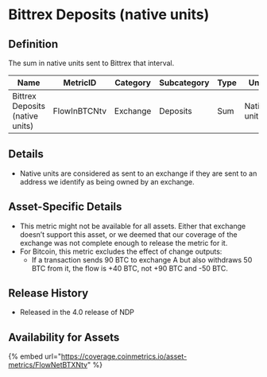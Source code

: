 # Bittrex Deposits (native units)

## Definition

The sum in native units sent to Bittrex that interval.

| Name                            | MetricID     | Category | Subcategory | Type | Unit         | Interval       |
| ------------------------------- | ------------ | -------- | ----------- | ---- | ------------ | -------------- |
| Bittrex Deposits (native units) | FlowInBTCNtv | Exchange | Deposits    | Sum  | Native units | 1 block, 1 day |

## Details

* Native units are considered as sent to an exchange if they are sent to an address we identify as being owned by an exchange.

## Asset-Specific Details

* This metric might not be available for all assets. Either that exchange doesn’t support this asset, or we deemed that our coverage of the exchange was not complete enough to release the metric for it.
* For Bitcoin, this metric excludes the effect of change outputs:
  * If a transaction sends 90 BTC to exchange A but also withdraws 50 BTC from it, the flow is +40 BTC, not +90 BTC and -50 BTC.

## Release History

* Released in the 4.0 release of NDP

## Availability for Assets

{% embed url="https://coverage.coinmetrics.io/asset-metrics/FlowNetBTXNtv" %}
